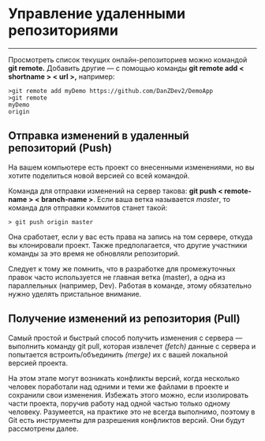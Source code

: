 # Управление удаленными репозиториями
---
Просмотреть список текущих онлайн-репозиториев можно командой **git remote.** Добавить другие — с помощью команды **git remote add < shortname > < url >,** например:


    
    >git remote add myDemo https://github.com/DanZDev2/DemoApp
    >git remote
    myDemo
    origin

## Отправка изменений в удаленный репозиторий (Push)

На вашем компьютере есть проект со внесенными изменениями, но вы хотите поделиться новой версией со всей командой. 

Команда для отправки изменений на сервер такова: **git push < remote-name > < branch-name >**. Если ваша ветка называется *master*, то команда для отправки коммитов станет такой:


    
    > git push origin master

Она сработает, если у вас есть права на запись на том сервере, откуда вы клонировали проект. Также предполагается, что другие участники команды за это время не обновляли репозиторий.

Следует к тому же помнить, что в разработке для промежуточных правок часто используется не главная ветка (master), а одна из параллельных (например, Dev). Работая в команде, этому обязательно нужно уделять пристальное внимание.

## Получение изменений из репозитория (Pull)

Самый простой и быстрый способ получить изменения с сервера — выполнить команду git pull, которая извлечет *(fetch)* данные с сервера и попытается встроить/объединить *(merge)* их с вашей локальной версией проекта. 

На этом этапе могут возникать конфликты версий, когда несколько человек поработали над одними и теми же файлами в проекте и сохранили свои изменения. Избежать этого можно, если изолировать части проекта, поручив работу над одной частью только одному человеку. Разумеется, на практике это не всегда выполнимо, поэтому в Git есть инструменты для разрешения конфликтов версий. Они будут рассмотрены далее.